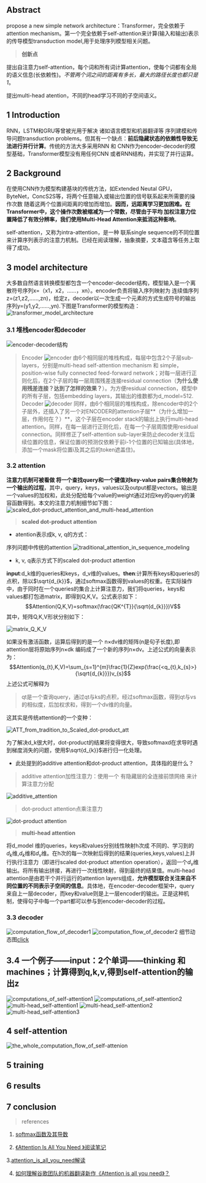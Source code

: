 ## Abstract
propose a new simple network architecture：Transformer，完全依赖于attention mechanism。第一个完全依赖于self-attention来计算(输入和输出)表示的传导模型transduction model,用于处理序列模型相关问题。
> **创新点**

提出自注意力self-attention，每个词和所有词计算attention，使每个词都有全局的语义信息(长依赖性)。*不管两个词之间的距离有多长，最大的路径长度也都只是1*。

提出multi-head atention，不同的head学习不同的子空间语义。
## 1 Introduction
RNN，LSTM和GRU等曾被光用于解决 诸如语言模型和机器翻译等 序列建模和传导问题transduction problems。但其有一个缺点：**前后隐藏状态的依赖性导致无法进行并行计算**。传统的方法大多采用RNN 和 CNN作为encoder-decoder的模型基础，Transformer模型没有用任何CNN 或者RNN结构，并实现了并行运算。
## 2 Background
在使用CNN作为模型构建基块的传统方法，如Extended Neutal GPU，ByteNet，ConcS2S等，将两个任意输入或输出位置的信号联系起来所需要的操作次数 随着这两个位置间距离的增加而增加。**因而，远距离学习更加困难。在Transformer中，这个操作次数被缩减为一个常数，尽管由于平均 加权注意力位置降低了有效分辨率，我们使用Multi-Head Attention来抵消这种影响**。

self-attention，又称为intra-attention，是一种 联系single sequence的不同位置来计算序列表示的注意力机制。已经在阅读理解，抽象摘要，文本蕴含等任务上取得了成功。
## 3 model architecture
大多数自然语言转换模型都包含一个encoder-decoder结构，模型输入是一个离散符号序列x=（x1，x2，……，xn）。encoder负责将输入序列映射为 连续值序列z=(z1,z2,……,zn)，给定z，decoder以一次生成一个元素的方式生成符号的输出序列y=(y1,y2,……,yn).下图是Transformer的模型构造：
![transformer_model_architecture]()
### 3.1 堆栈encoder和decoder
![encoder-decoder结构]()
> Encoder
![encoder]()
由6个相同层的堆栈构成，每层中包含2个子层sub-layers，分别是multi-head self-attention mechanism 和 simple，position-wise fully connected feed-forward network；对每一层进行正则化后，在2个子层的每一层周围残差连接residual connection（**为什么使用残差连接？达到了怎样的效果？**）。为方便residual connection，模型中的所有子层，包括embedding layers，其输出的维数都为d_model=512.
> Decoder
![decoder]()
同样，由6个相同层的堆栈构成，除encoder中的2个子层外，还插入了另一个对ENCODER的attention子层**（为什么增加一层，作用何在？）**，这个子层在encoder stack的输出上执行multi-head attention。同样，在每一层进行正则化后，在每一个子层周围使用residual connection。同样修正了self-attention sub-layer来防止decoder关注后续位置的信息，保证位置i的预测仅依赖于前i-1个位置的已知输出(具体地，添加一个mask将位置i及其之后的token遮盖住)。
### 3.2 attention
**注意力机制可被看做 将一个查找query和一个键值对key-value pairs集合映射为一个输出的过程**，其中，query，keys，values以及output都是vectors。输出是一个values的加权和，此处分配给每个value的weight通过对应key的query的兼容函数得到。本文的注意力机制细节如下图：
![scaled_dot-product_attention_and_multi-head_attention]()
> **scaled dot-product attention**

+ atention表示成k, v, q的方式：

序列问题中传统的attention
![traditional_attention_in_sequence_modeling]()

+ k, v, q表示方式下的scaled dot-product attention

**input**:d_k维的queries和keys，d_v维的values。**then**:计算所有keys和queries的点积，除以$\sqrt{d_{k}}$，通过softmax函数得到values的权重。在实际操作中，由于同时在一个queries的集合上计算注意力，我们将queries，keys和values都打包进matrix，即得到Q,K,V。公式表示如下：
$$Attention(Q,K,V)=softmax(\frac{QK^{T}}{\sqrt{d_{k}}})V$$
其中，矩阵Q,K,V形状分别如下：

![matrix_Q_K_V]()

如果没有激活函数，运算后得到的是一个 n×dv维的矩阵(n是句子长度),即attention层将原始序列n×dk 编码成了一个新的序列n×dv。上述公式的向量表示为：
$$Attention(q_{t},K,V)=\sum_{s=1}^{m}\frac{1}{Z}exp(\frac{<q_{t},k_{s}>}{\sqrt{d_{k}}})v_{s}$$
上述公式可解释为
> qt是一个查询query，通过qt与ks的点积，经过softmax函数，得到qt与vs的相似度，后加权求和，得到一个dv维的向量。

这其实是传统attention的一个变种：

![ATT_from_tradition_to_Scaled_dot-product_att]()

为了解决d_k很大时，dot-product的结果将变得很大，导致softmaxd在求导时遇到梯度消失的问题，使用$\sqrt{d_{k}}$进行归一化处理。

+ 此处提到的additive attention和dot-product attention，具体指的是什么？
> additive attention加性注意力：使用一个 有隐藏层的全连接前馈网络 来计算注意力分配

![additive_attention]()
> dot-product attention点乘注意力

![dot-product attention]()

> **multi-head attention**

将d_model 维的queries，keys和values分别线性映射h次成 不同的、学习到的$d_k$维,$d_k$维和$d_v$维。在h次的每一次映射后得到的结果(queries,keys,values)上并行执行注意力（即进行scaled dot-product attention operation），返回一个$d_v$维输出。将所有输出拼接，再进行一次线性映射，得到最终的结果值。multi-head attention是由若干个并行运行的attention layers组成，**允许模型联合关注来自不同位置的不同表示子空间的信息**。具体地，在encoder-decoder框架中，query来自上一层decoder，而key和value则是上一层encoder的输出。正是这种机制，使得句子中每一个part都可以参与到encoder-decoder的过程。

### 3.3 decoder
![computation_flow_of_decoder1]()
![computation_flow_of_decoder2]()
细节动态图[click](https://www.zhihu.com/question/61077555/answer/183884003)

## 3.4 一个例子——input：2个单词——thinking 和 machines；计算得到q,k,v,得到self-attention的输出z

![computations_of_self-attention1]()
![computations_of_self-attention2]()
![multi-head_self-attention1]()
![multi-head_self-attention2]()
![multi-head_self-attention3]()
## 4 self-attention
![the_whole_computation_flow_of_self-attenion]()
## 5 training
## 6 results
## 7 conclusion

> references

1. [softmax函数及其导数](https://blog.csdn.net/cassiePython/article/details/80089760)

2. [《Attention Is All You Need 》阅读笔记](https://blog.csdn.net/songbinxu/article/details/80332992)

3.[attention_is_all_you_need解读](https://zhuanlan.zhihu.com/p/34781297)

4. [如何理解谷歌团队的机器翻译新作《Attention is all you need》？](https://www.zhihu.com/question/61077555/answer/183884003)

